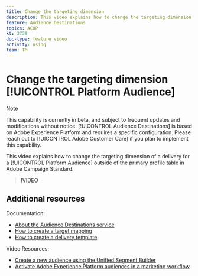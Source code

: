 ```yaml
---
title: Change the targeting dimension
description: This video explains how to change the targeting dimension of a delivery for a Platform Audience outside of the primary profile table in Adobe Campaign Standard.
feature: Audience Destinations
topics: ACOP
kt: 3739     
doc-type: feature video
activity: using
team: TM
---
```


# Change the targeting dimension [!UICONTROL Platform Audience]

>[!NOTE]
>
>This capability is currently in beta, and subject to frequent updates and modifications without notice. [!UICONTROL Audience Destinations] is based on Adobe Experience Platform and requires a specific configuration.
>Please reach out to [!UICONTROL Adobe Customer Care] if you plan to implement this capability.

This video explains how to change the targeting dimension of a delivery for a [!UICONTROL Platform Audience] outside of the primary profile table in Adobe Campaign Standard.

>[!VIDEO](https://video.tv.adobe.com/v/30151?quality=12)

## Additional resources

Documentation:

* [About the Audience Destinations service](https://docs.adobe.com/content/help/en/campaign-standard/using/profiles-and-audiences/working-with-adobe-experience-platform/aep-about-audience-destinations-service.html)
* [How to create a target mapping](https://docs.adobe.com/content/help/en/campaign-standard/using/administrating/application-settings/target-mappings-in-campaign.html)
* [How to create a delivery template](https://docs.adobe.com/content/help/en/campaign-standard/using/getting-started/marketing-plans/marketing-activity-templates.html)

Video Resources:

* [Create a new audience  using the Unified Segment Builder](/help/guides/profiles-and-audiences/audience-destinations/creating-audiences-using-segment-builder.md)
* [Activate Adobe Experience Platform audiences in a marketing workflow](/help/guides/profiles-and-audiences/audience-destinations/activating-aep-audiences.md)
